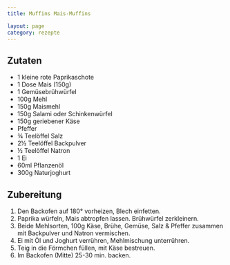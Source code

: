 ```yaml
---
title: Muffins Mais-Muffins

layout: page
category: rezepte
---
```


Zutaten
-------
- 1 kleine rote Paprikaschote
- 1 Dose Mais (150g)
- 1 Gemüsebrühwürfel
- 100g Mehl
- 150g Maismehl
- 150g Salami oder Schinkenwürfel
- 150g geriebener Käse
- Pfeffer
- ¾ Teelöffel Salz
- 2½ Teelöffel Backpulver
- ½ Teelöffel Natron
- 1 Ei
- 60ml Pflanzenöl
- 300g Naturjoghurt

Zubereitung
-----------
1. Den Backofen auf 180° vorheizen, Blech einfetten.
2. Paprika würfeln, Mais abtropfen lassen. Brühwürfel zerkleinern.
3. Beide Mehlsorten, 100g Käse, Brühe, Gemüse, Salz & Pfeffer zusammen mit Backpulver und Natron vermischen.
4. Ei mit Öl und Joghurt verrühren, Mehlmischung unterrühren.
5. Teig in die Förmchen füllen, mit Käse bestreuen.
6. Im Backofen (Mitte) 25-30 min. backen.
